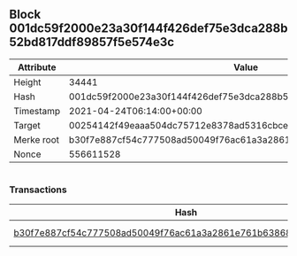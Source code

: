 ## Block 001dc59f2000e23a30f144f426def75e3dca288b52bd817ddf89857f5e574e3c

Attribute | Value
--- | ---
Height | 34441
Hash | 001dc59f2000e23a30f144f426def75e3dca288b52bd817ddf89857f5e574e3c
Timestamp | 2021-04-24T06:14:00+00:00
Target | 00254142f49eaaa504dc75712e8378ad5316cbcead634704b3734b6271167cc4
Merke root | b30f7e887cf54c777508ad50049f76ac61a3a2861e761b63868182afbfa463e0
Nonce | 556611528

```

```

### Transactions

Hash | Amount
--- | ---
[b30f7e887cf54c777508ad50049f76ac61a3a2861e761b63868182afbfa463e0](b30f7e887cf54c777508ad50049f76ac61a3a2861e761b63868182afbfa463e0.md) | 10.00000000 SKEPTI 
